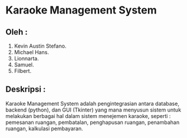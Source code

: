 # Karaoke Management System
## Oleh : 
1. Kevin Austin Stefano.
2. Michael Hans.
3. Lionnarta.
4. Samuel.
5. Filbert.

## Deskripsi :
Karaoke Management System adalah pengintegrasian antara database, backend (python), dan GUI (Tkinter) yang mana menyusun sistem untuk melakukan berbagai hal dalam sistem menejemen karaoke, seperti : pemesanan ruangan, pembatalan, penghapusan ruangan, penambahan ruangan, kalkulasi pembayaran.
